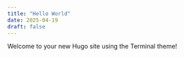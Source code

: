 ```yaml
---
title: "Hello World"
date: 2025-04-19
draft: false
---
```


Welcome to your new Hugo site using the Terminal theme!
